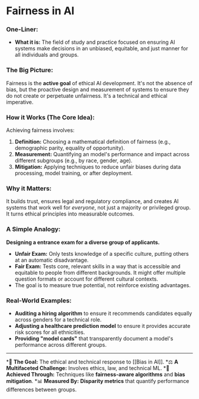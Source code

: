 # Fairness in AI

### One-Liner:
*   **What it is:** The field of study and practice focused on ensuring AI systems make decisions in an unbiased, equitable, and just manner for all individuals and groups.

### The Big Picture:
Fairness is the **active goal** of ethical AI development. It's not the absence of bias, but the proactive design and measurement of systems to ensure they do not create or perpetuate unfairness. It's a technical and ethical imperative.

### How it Works (The Core Idea):
Achieving fairness involves:
1.  **Definition:** Choosing a mathematical definition of fairness (e.g., demographic parity, equality of opportunity).
2.  **Measurement:** Quantifying an model's performance and impact across different subgroups (e.g., by race, gender, age).
3.  **Mitigation:** Applying techniques to reduce unfair biases during data processing, model training, or after deployment.

### Why it Matters:
It builds trust, ensures legal and regulatory compliance, and creates AI systems that work well for *everyone*, not just a majority or privileged group. It turns ethical principles into measurable outcomes.

### A Simple Analogy:
**Designing a entrance exam for a diverse group of applicants.**
*   **Unfair Exam:** Only tests knowledge of a specific culture, putting others at an automatic disadvantage.
*   **Fair Exam:** Tests core, relevant skills in a way that is accessible and equitable to people from different backgrounds. It might offer multiple question formats or account for different cultural contexts.
*   The goal is to measure true potential, not reinforce existing advantages.

### Real-World Examples:
*   **Auditing a hiring algorithm** to ensure it recommends candidates equally across genders for a technical role.
*   **Adjusting a healthcare prediction model** to ensure it provides accurate risk scores for all ethnicities.
*   **Providing "model cards"** that transparently document a model's performance across different groups.

---
*🌳 **The Goal:** The ethical and technical response to [[Bias in AI]].
*⚖️ **A Multifaceted Challenge:** Involves ethics, law, and technical ML.
*🔧 **Achieved Through:** Techniques like **fairness-aware algorithms** and **bias mitigation**.
*📊 **Measured By:** **Disparity metrics** that quantify performance differences between groups.
